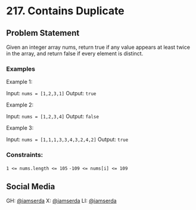 # 217. Contains Duplicate

## Problem Statement

Given an integer array nums, return true if any value appears at least twice in the array, and return false if every element is distinct.

### Examples

Example 1:

Input: `nums = [1,2,3,1]`
Output: `true`

Example 2:

Input: `nums = [1,2,3,4]`
Output: `false`

Example 3:

Input: `nums = [1,1,1,3,3,4,3,2,4,2]`
Output: `true`

### Constraints:

`1 <= nums.length <= 105`
`-109 <= nums[i] <= 109`

## Social Media

GH: [@iamserda](https://github.com/iamserda)
X:  [@iamserda](https://twitter.com/iamserda)
LI: [@iamserda](https://linkedin.com/iamserda)